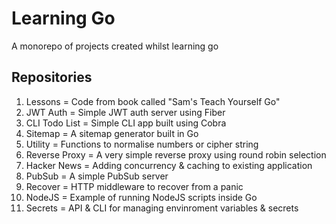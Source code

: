 # Learning Go

A monorepo of projects created whilst learning go

## Repositories

1. Lessons = Code from book called "Sam's Teach Yourself Go"
2. JWT Auth = Simple JWT auth server using Fiber
3. CLI Todo List = Simple CLI app built using Cobra
4. Sitemap = A sitemap generator built in Go
5. Utility = Functions to normalise numbers or cipher string
6. Reverse Proxy = A very simple reverse proxy using round robin selection
7. Hacker News = Adding concurrency & caching to existing application
8. PubSub = A simple PubSub server
9. Recover = HTTP middleware to recover from a panic
10. NodeJS = Example of running NodeJS scripts inside Go
11. Secrets = API & CLI for managing envinroment variables & secrets
